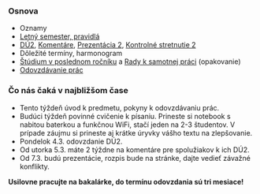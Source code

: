 ### Osnova

- Oznamy
- [Letný semester, pravidlá](./Pravidlá_LS.md)
- [DÚ2](./DÚ2.md), [Komentáre](./Komentáre.md), [Prezentácia 2](./Prezentácia_2.md),
  [Kontrolné stretnutie 2](./Kontrolné_stretnutie_2.md)
- Dôležité termíny, harmonogram
- [Štúdium v poslednom ročníku](./Štúdium_v_poslednom_ročníku.md) a [Rady k samotnej práci](./Rady_k_samotnej_práci.md) (opakovanie)
- [Odovzdávanie prác](./Odovzdávanie_prác.md)

### Čo nás čaká v najbližšom čase

- Tento týždeň úvod k predmetu, pokyny k odovzdávaniu prác.
- Budúci týždeň povinné cvičenie k písaniu. Prineste si notebook s nabitou baterkou a funkčnou WiFi, stačí jeden na 2-3 študentov. V prípade záujmu si prineste aj krátke úryvky vášho textu na zlepšovanie.
- Pondelok 4.3. odovzdanie DÚ2.
- Od utorka 5.3. máte 2 týždne na komentáre pre spolužiakov k ich DÚ2.
- Od 7.3. budú prezentácie, rozpis bude na stránke, dajte vedieť závažné konflikty.

**Usilovne pracujte na bakalárke, do termínu odovzdania sú tri mesiace!**
